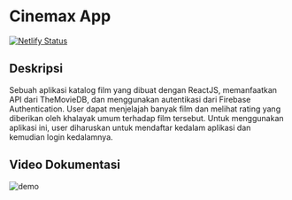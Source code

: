 # Cinemax App
[![Netlify Status](https://api.netlify.com/api/v1/badges/1a920cdd-e19b-437f-81f4-80056cc0bdbc/deploy-status)](https://app.netlify.com/sites/cinemaxmovie/deploys)

## Deskripsi
Sebuah aplikasi katalog film yang dibuat dengan ReactJS, memanfaatkan API dari TheMovieDB, dan menggunakan autentikasi dari Firebase Authentication.
User dapat menjelajah banyak film dan melihat rating yang diberikan oleh khalayak umum terhadap film tersebut. Untuk menggunakan aplikasi ini, user diharuskan untuk mendaftar kedalam aplikasi dan kemudian login kedalamnya.

## Video Dokumentasi
![demo](https://drive.google.com/file/d/1-MyEQXRqtPbNd_Q3ui7l35A19yAPJoru/view?usp=sharing)
